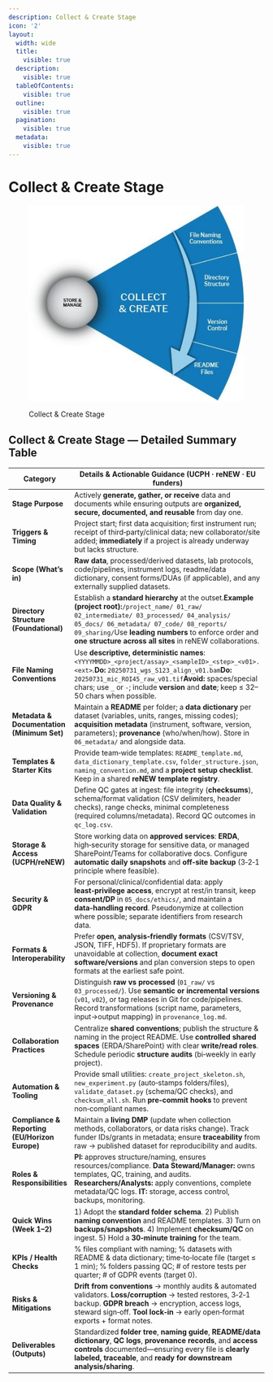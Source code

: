 ```yaml
---
description: Collect & Create Stage
icon: '2'
layout:
  width: wide
  title:
    visible: true
  description:
    visible: true
  tableOfContents:
    visible: true
  outline:
    visible: true
  pagination:
    visible: true
  metadata:
    visible: true
---
```


# Collect & Create Stage

<figure><img src="../../.gitbook/assets/15 (1).jpeg" alt=""><figcaption><p>Collect &#x26; Create Stage</p></figcaption></figure>

## **Collect & Create Stage — Detailed Summary Table**

| **Category**                                   | **Details & Actionable Guidance (UCPH · reNEW · EU funders)**                                                                                                                                                                                                                                                   |
| ---------------------------------------------- | --------------------------------------------------------------------------------------------------------------------------------------------------------------------------------------------------------------------------------------------------------------------------------------------------------------- |
| **Stage Purpose**                              | Actively **generate, gather, or receive** data and documents while ensuring outputs are **organized, secure, documented, and reusable** from day one.                                                                                                                                                           |
| **Triggers & Timing**                          | Project start; first data acquisition; first instrument run; receipt of third‑party/clinical data; new collaborator/site added; **immediately** if a project is already underway but lacks structure.                                                                                                           |
| **Scope (What’s in)**                          | **Raw data**, processed/derived datasets, lab protocols, code/pipelines, instrument logs, readme/data dictionary, consent forms/DUAs (if applicable), and any externally supplied datasets.                                                                                                                     |
| **Directory Structure (Foundational)**         | Establish a **standard hierarchy** at the outset.**Example (project root):**`/project_name/ 01_raw/ 02_intermediate/ 03_processed/ 04_analysis/ 05_docs/ 06_metadata/ 07_code/ 08_reports/ 09_sharing/`Use **leading numbers** to enforce order and **one structure across all sites** in reNEW collaborations. |
| **File Naming Conventions**                    | Use **descriptive, deterministic names**: `<YYYYMMDD>_<project/assay>_<sampleID>_<step>_<v01>.<ext>`.**Do:** `20250731_wgs_S123_align_v01.bam`**Do:** `20250731_mic_ROI45_raw_v01.tif`**Avoid:** spaces/special chars; use `_` or `-`; include **version** and **date**; keep ≤ 32–50 chars when possible.      |
| **Metadata & Documentation (Minimum Set)**     | Maintain a **README** per folder; a **data dictionary** per dataset (variables, units, ranges, missing codes); **acquisition metadata** (instrument, software, version, parameters); **provenance** (who/when/how). Store in `06_metadata/` and alongside data.                                                 |
| **Templates & Starter Kits**                   | Provide team‑wide templates: `README_template.md`, `data_dictionary_template.csv`, `folder_structure.json`, `naming_convention.md`, and a **project setup checklist**. Keep in a shared **reNEW template registry**.                                                                                            |
| **Data Quality & Validation**                  | Define QC gates at ingest: file integrity (**checksums**), schema/format validation (CSV delimiters, header checks), range checks, minimal completeness (required columns/metadata). Record QC outcomes in `qc_log.csv`.                                                                                        |
| **Storage & Access (UCPH/reNEW)**              | Store working data on **approved services**: **ERDA**, high‑security storage for sensitive data, or managed SharePoint/Teams for collaborative docs. Configure **automatic daily snapshots** and **off‑site backup** (3‑2‑1 principle where feasible).                                                          |
| **Security & GDPR**                            | For personal/clinical/confidential data: apply **least‑privilege access**, encrypt at rest/in transit, keep **consent/DP** in `05_docs/ethics/`, and maintain a **data‑handling record**. Pseudonymize at collection where possible; separate identifiers from research data.                                   |
| **Formats & Interoperability**                 | Prefer **open, analysis‑friendly formats** (CSV/TSV, JSON, TIFF, HDF5). If proprietary formats are unavoidable at collection, **document exact software/versions** and plan conversion steps to open formats at the earliest safe point.                                                                        |
| **Versioning & Provenance**                    | Distinguish **raw vs processed** (`01_raw/` vs `03_processed/`). Use **semantic or incremental versions** (`v01`, `v02`), or tag releases in Git for code/pipelines. Record transformations (script name, parameters, input→output mapping) in `provenance_log.md`.                                             |
| **Collaboration Practices**                    | Centralize **shared conventions**; publish the structure & naming in the project README. Use **controlled shared spaces** (ERDA/SharePoint) with clear **write/read roles**. Schedule periodic **structure audits** (bi‑weekly in early project).                                                               |
| **Automation & Tooling**                       | Provide small utilities: `create_project_skeleton.sh`, `new_experiment.py` (auto‑stamps folders/files), `validate_dataset.py` (schema/QC checks), and `checksum_all.sh`. Run **pre‑commit hooks** to prevent non‑compliant names.                                                                               |
| **Compliance & Reporting (EU/Horizon Europe)** | Maintain a **living DMP** (update when collection methods, collaborators, or data risks change). Track funder IDs/grants in metadata; ensure **traceability** from raw → published dataset for reproducibility and audits.                                                                                      |
| **Roles & Responsibilities**                   | **PI:** approves structure/naming, ensures resources/compliance. **Data Steward/Manager:** owns templates, QC, training, and audits. **Researchers/Analysts:** apply conventions, complete metadata/QC logs. **IT:** storage, access control, backups, monitoring.                                              |
| **Quick Wins (Week 1–2)**                      | 1) Adopt the **standard folder schema**. 2) Publish **naming convention** and README templates. 3) Turn on **backups/snapshots**. 4) Implement **checksum/QC** on ingest. 5) Hold a **30‑minute training** for the team.                                                                                        |
| **KPIs / Health Checks**                       | % files compliant with naming; % datasets with README & data dictionary; time‑to‑locate file (target ≤ 1 min); % folders passing QC; # of restore tests per quarter; # of GDPR events (target 0).                                                                                                               |
| **Risks & Mitigations**                        | **Drift from conventions** → monthly audits & automated validators. **Loss/corruption** → tested restores, 3‑2‑1 backup. **GDPR breach** → encryption, access logs, steward sign‑off. **Tool lock‑in** → early open‑format exports + format notes.                                                              |
| **Deliverables (Outputs)**                     | Standardized **folder tree**, **naming guide**, **README/data dictionary**, **QC logs**, **provenance records**, and **access controls** documented—ensuring every file is **clearly labeled, traceable**, and **ready for downstream analysis/sharing**.                                                       |



